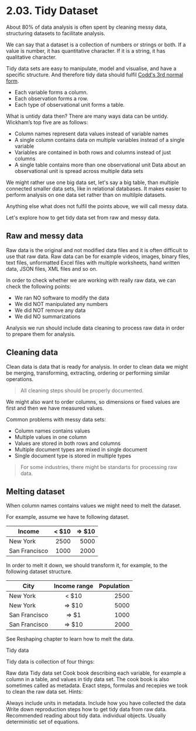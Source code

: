 # 2.03. Tidy Dataset

About 80% of data analysis is often spent by cleaning messy data, structuring datasets to facilitate analysis.

We can say that a dataset is a collection of numbers or strings or both. If a value is number, it has quantitative character. If it is a string, it has qualitative character.

Tidy data sets are easy to manipulate, model and visualise, and have a specific structure. And therefore tidy data should fulfil [Codd's 3rd normal form](http://en.wikipedia.org/wiki/Boyce%E2%80%93Codd_normal_form).

* Each variable forms a column.
* Each observation forms a row.
* Each type of observational unit forms a table. 

What is untidy data then? There are many ways data can be untidy. Wickham’s top five are as follows:

* Column names represent data values instead of variable names
* A single column contains data on multiple variables instead of a single variable
* Variables are contained in both rows and columns instead of just columns
* A single table contains more than one observational unit Data about an observational unit is spread across multiple data sets

We might rather use one big data set, let's say a big table, than multiple connected smaller data sets, like in relational databases. It makes easier to perform analysis on one data set rather than on multilple datasets.

Anything else what does not fulfil the points above, we will call messy data.

Let's explore how to get tidy data set from raw and messy data.

## Raw and messy data

Raw data is the original and not modified data files and it is often difficult to use that raw data. Raw data can be for example videos, images, binary files, text files, unformatted Excel files with multiple worksheets, hand written data, JSON files, XML files and so on.

In order to check whether we are working with really raw data, we can check the following points:

* We ran NO software to modify the data
* We did NOT manipulated any numbers
* We did NOT remove any data
* We did NO summarizations

Analysis we run should include data cleaning to process raw data in order to prepare them for analysis.

## Cleaning data

Clean data is data that is ready for analysis. In order to clean data we might be merging, transforming, extracting, ordering or performing similar operations.

> All cleaning steps should be properly documented.

We might also want to order columns, so dimensions or fixed values are first and then we have measured values.

Common problems with messy data sets:

* Column names contains values
*  Multiple values in one column
*  Values are stored in both rows and columns
*  Multiple document types are mixed in single document
*  Single document type is stored in multiple types

>For some industries, there might be standarts for processing raw data.

## Melting dataset

When column names contains values we might need to melt the dataset.

For example, assume we have te following dataset.

| Income      |< $10      | => $10    |
|-------------|----------:|----------:|
|New York     |  2500     |  5000     |
|San Francisco|  1000     |  2000     |

In order to melt it down, we should transform it, for example, to the following dataset structure.

|City|Income range|Population|
|---|:---:|---:|
|New York|< $10|2500|
|New York|=> $10|5000|
|San Francisco|=> $1|1000|
|San Francisco|=> $10|2000|

See Reshaping chapter to learn how to melt the data.

Tidy data

Tidy data is collection of four things:

Raw data
Tidy data set
Cook book describing each variable, for example a column in a table, and values in tidy data set. The cook book is also sometimes called as metadata.
Exact steps, formulas and recepies we took to clean the raw data set.
Hints:

Always include units in metadata.
Include how you have collected the data
Write down reproduction steps how to get tidy data from raw data.
Recommended reading about tidy data. individual objects. Usually deterministic set of equations.